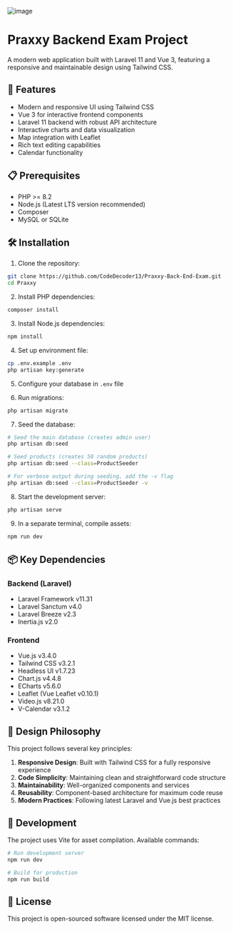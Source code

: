 ![image](https://github.com/user-attachments/assets/5f1f7305-c4a4-4dea-9e9e-36b14aa0cf4b)

# Praxxy Backend Exam Project


A modern web application built with Laravel 11 and Vue 3, featuring a responsive and maintainable design using Tailwind CSS.

## 🚀 Features

- Modern and responsive UI using Tailwind CSS
- Vue 3 for interactive frontend components
- Laravel 11 backend with robust API architecture
- Interactive charts and data visualization
- Map integration with Leaflet
- Rich text editing capabilities
- Calendar functionality

## 📋 Prerequisites

- PHP >= 8.2
- Node.js (Latest LTS version recommended)
- Composer
- MySQL or SQLite

## 🛠️ Installation

1. Clone the repository:
```bash
git clone https://github.com/CodeDecoder13/Praxxy-Back-End-Exam.git
cd Praxxy
```

2. Install PHP dependencies:
```bash
composer install
```

3. Install Node.js dependencies:
```bash
npm install
```

4. Set up environment file:
```bash
cp .env.example .env
php artisan key:generate
```

5. Configure your database in `.env` file

6. Run migrations:
```bash
php artisan migrate
```

7. Seed the database:
```bash
# Seed the main database (creates admin user)
php artisan db:seed

# Seed products (creates 50 random products)
php artisan db:seed --class=ProductSeeder

# For verbose output during seeding, add the -v flag
php artisan db:seed --class=ProductSeeder -v
```

8. Start the development server:
```bash
php artisan serve
```

9. In a separate terminal, compile assets:
```bash
npm run dev
```

## 📦 Key Dependencies

### Backend (Laravel)
- Laravel Framework v11.31
- Laravel Sanctum v4.0
- Laravel Breeze v2.3
- Inertia.js v2.0

### Frontend
- Vue.js v3.4.0
- Tailwind CSS v3.2.1
- Headless UI v1.7.23
- Chart.js v4.4.8
- ECharts v5.6.0
- Leaflet (Vue Leaflet v0.10.1)
- Video.js v8.21.0
- V-Calendar v3.1.2

## 🎨 Design Philosophy

This project follows several key principles:
1. **Responsive Design**: Built with Tailwind CSS for a fully responsive experience
2. **Code Simplicity**: Maintaining clean and straightforward code structure
3. **Maintainability**: Well-organized components and services
4. **Reusability**: Component-based architecture for maximum code reuse
5. **Modern Practices**: Following latest Laravel and Vue.js best practices

## 🔧 Development

The project uses Vite for asset compilation. Available commands:

```bash
# Run development server
npm run dev

# Build for production
npm run build
```

## 📄 License

This project is open-sourced software licensed under the MIT license.
